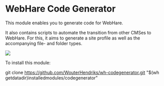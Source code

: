 # WebHare Code Generator #

This module enables you to generate code for WebHare.

It also contains scripts to automate the transition from other CMSes to WebHare. For this, it aims to generate a site profile as well as the accompanying file- and folder types.

![](http://www.quickmeme.com/img/5b/5b3761867c14de76ab959f4b9ece9a3b51654222b93c92e7e02c4e80fad9da21.jpg "")

To install this module:

git clone https://github.com/WouterHendriks/wh-codegenerator.git "$(wh getdatadir)installedmodules/codegenerator"
